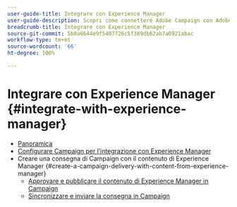 ```yaml
---
user-guide-title: Integrare con Experience Manager
user-guide-description: Scopri come connettere Adobe Campaign con Adobe Experience Manager per gestire i modelli di consegna e-mail, le risorse e i moduli in Experience Manager.
breadcrumb-title: Integrare con Experience Manager
source-git-commit: 5b0a6644e9f5407726c5f389db62ab7a0921abac
workflow-type: tm+mt
source-wordcount: '66'
ht-degree: 100%

---
```



# Integrare con Experience Manager {#integrate-with-experience-manager}

+ [Panoramica](/help/tutorial-integrate-with-experience-manager/overview.md)
+ [Configurare Campaign per l’integrazione con Experience Manager](/help/tutorial-integrate-with-experience-manager/configure-campaign-for-aem-integration.md)
+ Creare una consegna di Campaign con il contenuto di Experience Manager {#create-a-campaign-delivery-with-content-from-experience-manager}
   + [Approvare e pubblicare il contenuto di Experience Manager in Campaign](/help/tutorial-integrate-with-experience-manager/approve-and-publish-aem-content-to-campaign.md)
   + [Sincronizzare e inviare la consegna in Campaign](/help/tutorial-integrate-with-experience-manager/synchronize-and-send-an-aem-delivery-in-campaign.md)

